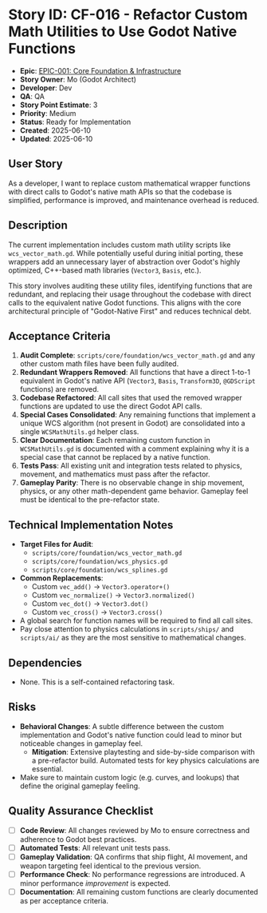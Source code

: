# Story ID: CF-016 - Refactor Custom Math Utilities to Use Godot Native Functions

- **Epic**: [EPIC-001: Core Foundation & Infrastructure](../../../epics/EPIC-001-core-foundation-infrastructure.md)
- **Story Owner**: Mo (Godot Architect)
- **Developer**: Dev
- **QA**: QA
- **Story Point Estimate**: 3
- **Priority**: Medium
- **Status**: Ready for Implementation
- **Created**: 2025-06-10
- **Updated**: 2025-06-10

## User Story

As a developer, I want to replace custom mathematical wrapper functions with direct calls to Godot's native math APIs so that the codebase is simplified, performance is improved, and maintenance overhead is reduced.

## Description

The current implementation includes custom math utility scripts like `wcs_vector_math.gd`. While potentially useful during initial porting, these wrappers add an unnecessary layer of abstraction over Godot's highly optimized, C++-based math libraries (`Vector3`, `Basis`, etc.).

This story involves auditing these utility files, identifying functions that are redundant, and replacing their usage throughout the codebase with direct calls to the equivalent native Godot functions. This aligns with the core architectural principle of "Godot-Native First" and reduces technical debt.

## Acceptance Criteria

1.  **Audit Complete**: `scripts/core/foundation/wcs_vector_math.gd` and any other custom math files have been fully audited.
2.  **Redundant Wrappers Removed**: All functions that have a direct 1-to-1 equivalent in Godot's native API (`Vector3`, `Basis`, `Transform3D`, `@GDScript` functions) are removed.
3.  **Codebase Refactored**: All call sites that used the removed wrapper functions are updated to use the direct Godot API calls.
4.  **Special Cases Consolidated**: Any remaining functions that implement a unique WCS algorithm (not present in Godot) are consolidated into a single `WCSMathUtils.gd` helper class.
5.  **Clear Documentation**: Each remaining custom function in `WCSMathUtils.gd` is documented with a comment explaining why it is a special case that cannot be replaced by a native function.
6.  **Tests Pass**: All existing unit and integration tests related to physics, movement, and mathematics must pass after the refactor.
7.  **Gameplay Parity**: There is no observable change in ship movement, physics, or any other math-dependent game behavior. Gameplay feel must be identical to the pre-refactor state.

## Technical Implementation Notes

-   **Target Files for Audit**:
    -   `scripts/core/foundation/wcs_vector_math.gd`
    -   `scripts/core/foundation/wcs_physics.gd`
    -   `scripts/core/foundation/wcs_splines.gd`
-   **Common Replacements**:
    -   Custom `vec_add()` -> `Vector3.operator+()`
    -   Custom `vec_normalize()` -> `Vector3.normalized()`
    -   Custom `vec_dot()` -> `Vector3.dot()`
    -   Custom `vec_cross()` -> `Vector3.cross()`
-   A global search for function names will be required to find all call sites.
-   Pay close attention to physics calculations in `scripts/ships/` and `scripts/ai/` as they are the most sensitive to mathematical changes.

## Dependencies

-   None. This is a self-contained refactoring task.

## Risks

-   **Behavioral Changes**: A subtle difference between the custom implementation and Godot's native function could lead to minor but noticeable changes in gameplay feel.
    -   **Mitigation**: Extensive playtesting and side-by-side comparison with a pre-refactor build. Automated tests for key physics calculations are essential.
- Make sure to maintain custom logic (e.g. curves, and lookups) that define the original gameplay feeling.

## Quality Assurance Checklist

-   [ ] **Code Review**: All changes reviewed by Mo to ensure correctness and adherence to Godot best practices.
-   [ ] **Automated Tests**: All relevant unit tests pass.
-   [ ] **Gameplay Validation**: QA confirms that ship flight, AI movement, and weapon targeting feel identical to the previous version.
-   [ ] **Performance Check**: No performance regressions are introduced. A minor performance *improvement* is expected.
-   [ ] **Documentation**: All remaining custom functions are clearly documented as per acceptance criteria.
